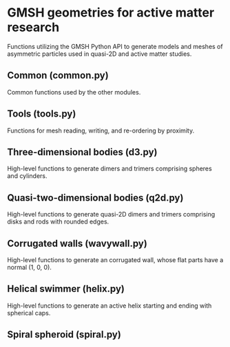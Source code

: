 # GMSH geometries for active matter research
Functions utilizing the GMSH Python API to generate models and meshes
of asymmetric particles used in quasi-2D and active matter studies.

## Common (common.py)
Common functions used by the other modules.

## Tools (tools.py)
Functions for mesh reading, writing, and re-ordering by proximity.

## Three-dimensional bodies (d3.py)
High-level functions to generate dimers and trimers comprising spheres
and cylinders.

## Quasi-two-dimensional bodies (q2d.py)
High-level functions to generate quasi-2D dimers and trimers comprising
disks and rods with rounded edges.

## Corrugated walls (wavywall.py)
High-level functions to generate an corrugated wall, whose flat parts
have a normal (1, 0, 0).

## Helical swimmer (helix.py)
High-level functions to generate an active helix starting and ending
with spherical caps.

## Spiral spheroid (spiral.py)


